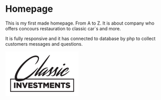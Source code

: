 # Homepage
This is my first made homepage. From A to Z.
It is about company who offers concours restauration to classic car`s and more.

It is fully responsive and it has connected to database by php to collect customers messages and questions.

![alt text](https://github.com/Mareks04/Homepage/blob/main/img/classic-investments-logo-s.png)
